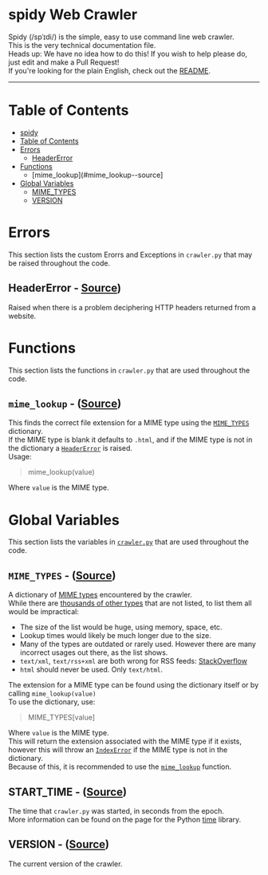 # spidy Web Crawler
Spidy (/spˈɪdi/) is the simple, easy to use command line web crawler.<br>
This is the very technical documentation file.<br>
Heads up: We have no idea how to do this! If you wish to help please do, just edit and make a Pull Request!<br>
If you're looking for the plain English, check out the [README](https://github.com/rivermont/spidy).

--------------------

# Table of Contents

  - [spidy](#spidy-web-crawler)
  - [Table of Contents](#table-of-contents)
  - [Errors](#errors)
    - [HeaderError](#headererror--source)
  - [Functions](#functions)
    - [mime_lookup](#mime_lookup--source]
  - [Global Variables](#global-variables)
    - [MIME_TYPES](#mime_types--source)
	- [VERSION](#version--source)


# Errors
This section lists the custom Erorrs and Exceptions in `crawler.py` that may be raised throughout the code.

## HeaderError - [Source](https://github.com/rivermont/spidy/blob/master/crawler.py#L50))
Raised when there is a problem deciphering HTTP headers returned from a website.


# Functions
This section lists the functions in `crawler.py` that are used throughout the code.

## `mime_lookup` - ([Source](https://github.com/rivermont/spidy/blob/master/crawler.py#L171))
This finds the correct file extension for a MIME type using the [`MIME_TYPES`](#mime_types--source) dictionary.<br>
If the MIME type is blank it defaults to `.html`, and if the MIME type is not in the dictionary a [`HeaderError`](#headererror--source) is raised.<br>
Usage:

> mime_lookup(value)

Where `value` is the MIME type.


# Global Variables
This section lists the variables in [`crawler.py`](#https://github.om/rivermont/spidy/blob/master/crawler.py) that are used throughout the code.

## `MIME_TYPES` - ([Source](https://github.com/rivermont/spidy/blob/master/crawler.py#L298))
A dictionary of [MIME types](https://developer.mozilla.org/en-US/docs/Web/HTTP/Basics_of_HTTP/MIME_types) encountered by the crawler.<br>
While there are [thousands of other types](https://www.iana.org/assignments/media-types/media-types.xhtml) that are not listed, to list them all would be impractical:
  - The size of the list would be huge, using memory, space, etc.
  - Lookup times would likely be much longer due to the size.
  - Many of the types are outdated or rarely used.
However there are many incorrect usages out there, as the list shows.
  - `text/xml`, `text/rss+xml` are both wrong for RSS feeds: [StackOverflow](https://stackoverflow.com/q/595616/4381663)
  - `html` should never be used. Only `text/html`.

The extension for a MIME type can be found using the dictionary itself or by calling `mime_lookup(value)`<br>
To use the dictionary, use:

> MIME_TYPES[value]

Where `value` is the MIME type.<br>
This will return the extension associated with the MIME type if it exists, however this will throw an [`IndexError`](https://docs.python.org/2/library/exceptions.html#exceptions.IndexError) if the MIME type is not in the dictionary.<br>
Because of this, it is recommended to use the [`mime_lookup`](#mime_lookup--source) function.

## START_TIME - ([Source](https://github.com/rivermont/spidy/blob/master/crawler.py#L15))
The time that `crawler.py` was started, in seconds from the epoch.<br>
More information can be found on the page for the Python [time](https://docs.python.org/3/library/time.html) library.

## VERSION - ([Source](https://github.com/rivermont/spidy/blob/master/crawler.py#L5))
The current version of the crawler.
